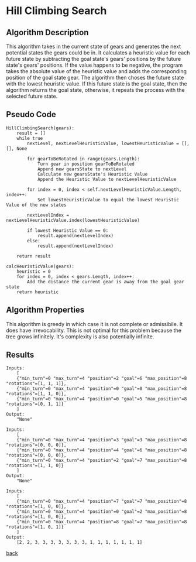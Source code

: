# Hill Climbing Search

## Algorithm Description

This algorithm takes in the current state of gears and generates the next potential states the gears could be in. It calculates a heuristic value for each future state by subtracting the goal state's gears' positions by the future state's gears' positions. If the value happens to be negative, the program takes the absolute value of the heuristic value and adds the corresponding position of the goal state gear. The algorithm then choses the future state with the lowest heuristic value. If this future state is the goal state, then the algorithm returns the goal state, otherwise, it repeats the process with the selected future state.

## Pseudo Code

```
HillClimbingSearch(gears):
    result = []
    while true
        nextLevel, nextLevelHeuristicValue, lowestHeuristicValue = [], [], None

        for gearToBeRotated in range(gears.Length):
            Turn gear in position gearToBeRotated
            Append new gearsState to nextLevel
            Calculate new gearsState's Heuristic Value
            Append the Heuristic Value to nextLevelHeuristicValue

        for index = 0, index < self.nextLevelHeuristicValue.Length, index++:
            Set lowestHeuristicValue to equal the lowest Heuristic Value of the new states

        nextLevelIndex = nextLevelHeuristicValue.index(lowestHeuristicValue)

        if lowest Heuristic Value == 0:
            result.append(nextLevelIndex)
        else:
            result.append(nextLevelIndex)

    return result

calcHeuristicValue(gears):
    heuristic = 0
    for index = 0, index < gears.Length, index++:
        Add the distance the current gear is away from the goal gear state
    return heuristic
```

## Algorithm Properties

This algorithm is greedy in which case it is not complete or admissibile. It does have irrevocability. This is not optimal for this problem because the tree grows infinitely. It's complexity is also potentially infinite.

## Results
```
Inputs: 
    [
    {"min_turn"=0 "max_turn"=4 "position"=2 "goal"=6 "max_position"=8 "rotations"=[1, 1, 1]}, 
    {"min_turn"=0 "max_turn"=4 "position"=0 "goal"=0 "max_position"=8 "rotations"=[1, 1, 0]}, 
    {"min_turn"=0 "max_turn"=4 "position"=0 "goal"=5 "max_position"=8 "rotations"=[0, 1, 1]}
    ]
Output: 
    "None"
```
```
Inputs: 
    [
    {"min_turn"=0 "max_turn"=4 "position"=3 "goal"=3 "max_position"=8 "rotations"=[0, 0, 0]}, 
    {"min_turn"=0 "max_turn"=4 "position"=4 "goal"=6 "max_position"=8 "rotations"=[0, 0, 0]}, 
    {"min_turn"=0 "max_turn"=4 "position"=2 "goal"=7 "max_position"=8 "rotations"=[1, 1, 0]}
    ]
Output: 
    "None"
```
```
Inputs: 
    [
    {"min_turn"=0 "max_turn"=4 "position"=7 "goal"=7 "max_position"=8 "rotations"=[1, 0, 0]}, 
    {"min_turn"=0 "max_turn"=4 "position"=0 "goal"=2 "max_position"=8 "rotations"=[1, 0, 0]}, 
    {"min_turn"=0 "max_turn"=4 "position"=8 "goal"=7 "max_position"=8 "rotations"=[1, 0, 1]}
    ]
Output: 
    [2, 2, 3, 3, 3, 3, 3, 3, 3, 1, 1, 1, 1, 1, 1, 1]
```
[back](../README.md)